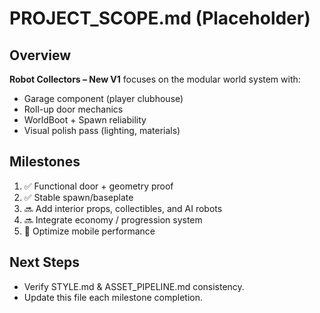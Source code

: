 # PROJECT_SCOPE.md (Placeholder)

## Overview
**Robot Collectors – New V1** focuses on the modular world system with:
- Garage component (player clubhouse)
- Roll-up door mechanics
- WorldBoot + Spawn reliability
- Visual polish pass (lighting, materials)

## Milestones
1. ✅ Functional door + geometry proof
2. ✅ Stable spawn/baseplate
3. 🔜 Add interior props, collectibles, and AI robots
4. 🔜 Integrate economy / progression system
5. 🧩 Optimize mobile performance

## Next Steps
- Verify STYLE.md & ASSET_PIPELINE.md consistency.
- Update this file each milestone completion.
